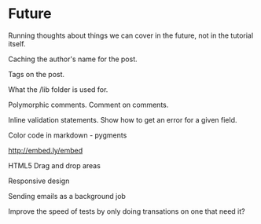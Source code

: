 # Future

Running thoughts about things we can cover in the future, not in the tutorial itself.

Caching the author's name for the post.

Tags on the post.

What the /lib folder is used for.

Polymorphic comments. Comment on comments.

Inline validation statements. Show how to get an error for a given field.

Color code in markdown - pygments

http://embed.ly/embed

HTML5 Drag and drop areas

Responsive design

Sending emails as a background job

Improve the speed of tests by only doing transations on one that need it?
